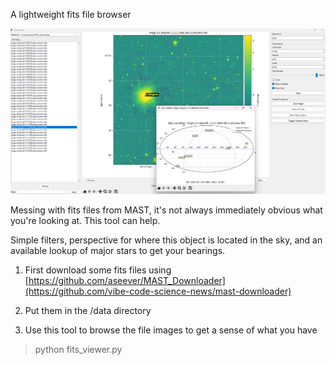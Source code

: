 
A lightweight fits file browser

![image](https://github.com/aseever/FITS_viewer/blob/main/tool_sample.png)

Messing with fits files from MAST, it's not always immediately obvious what you're looking at. This tool can help. 

Simple filters, perspective for where this object is located in the sky, and an available lookup of major stars to get your bearings. 

1. First download some fits files using [https://github.com/aseever/MAST_Downloader](https://github.com/vibe-code-science-news/mast-downloader)

2. Put them in the /data directory

3. Use this tool to browse the file images to get a sense of what you have
 
> python fits_viewer.py 


